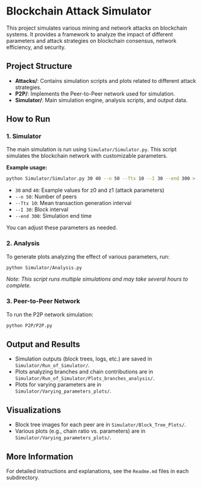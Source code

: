 

# Blockchain Attack Simulator

This project simulates various mining and network attacks on blockchain systems. It provides a framework to analyze the impact of different parameters and attack strategies on blockchain consensus, network efficiency, and security.

## Project Structure

- **Attacks/**: Contains simulation scripts and plots related to different attack strategies.
- **P2P/**: Implements the Peer-to-Peer network used for simulation.
- **Simulator/**: Main simulation engine, analysis scripts, and output data.

## How to Run

### 1. Simulator

The main simulation is run using `Simulator/Simulator.py`. This script simulates the blockchain network with customizable parameters.

**Example usage:**
```bash
python Simulator/Simulator.py 30 40 --n 50 --Ttx 10 --I 30 --end 300 > Simulator/output.txt
```
- `30` and `40`: Example values for z0 and z1 (attack parameters)
- `--n 50`: Number of peers
- `--Ttx 10`: Mean transaction generation interval
- `--I 30`: Block interval
- `--end 300`: Simulation end time

You can adjust these parameters as needed.

### 2. Analysis

To generate plots analyzing the effect of various parameters, run:
```bash
python Simulator/Analysis.py
```
*Note: This script runs multiple simulations and may take several hours to complete.*

### 3. Peer-to-Peer Network

To run the P2P network simulation:
```bash
python P2P/P2P.py
```

## Output and Results

- Simulation outputs (block trees, logs, etc.) are saved in `Simulator/Run_of_Simulator/`.
- Plots analyzing branches and chain contributions are in `Simulator/Run_of_Simulator/Plots_branches_analysis/`.
- Plots for varying parameters are in `Simulator/Varying_parameters_plots/`.

## Visualizations

- Block tree images for each peer are in `Simulator/Block_Tree_Plots/`.
- Various plots (e.g., chain ratio vs. parameters) are in `Simulator/Varying_parameters_plots/`.

## More Information

For detailed instructions and explanations, see the `Readme.md` files in each subdirectory.
